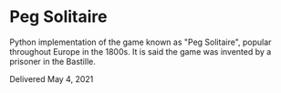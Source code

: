 # Peg Solitaire
Python implementation of the game known as "Peg Solitaire", popular throughout Europe in the 1800s. It is said the game was invented by a prisoner in the Bastille.

Delivered May 4, 2021
